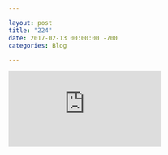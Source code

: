 ```yaml
---

layout: post  
title: "224"  
date: 2017-02-13 00:00:00 -700  
categories: Blog

---
```



<iframe src="https://www.youtube.com/embed/0lzxHG62lek?wmode=opaque" frameborder="0" allowfullscreen=""></iframe>
